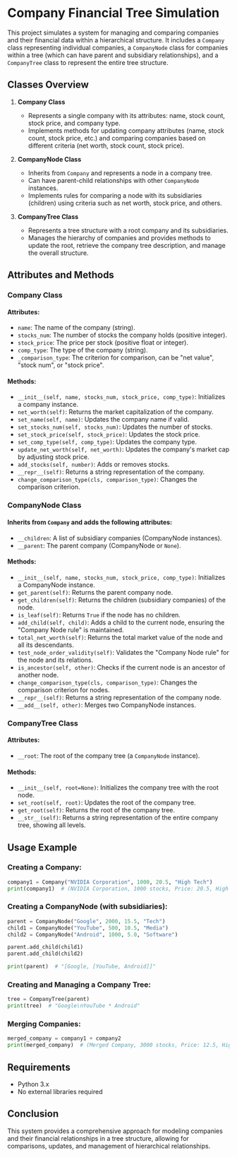 # Company Financial Tree Simulation

This project simulates a system for managing and comparing companies and their financial data within a hierarchical structure. It includes a `Company` class representing individual companies, a `CompanyNode` class for companies within a tree (which can have parent and subsidiary relationships), and a `CompanyTree` class to represent the entire tree structure.

## Classes Overview

1. **Company Class**
   - Represents a single company with its attributes: name, stock count, stock price, and company type.
   - Implements methods for updating company attributes (name, stock count, stock price, etc.) and comparing companies based on different criteria (net worth, stock count, stock price).

2. **CompanyNode Class**
   - Inherits from `Company` and represents a node in a company tree.
   - Can have parent-child relationships with other `CompanyNode` instances.
   - Implements rules for comparing a node with its subsidiaries (children) using criteria such as net worth, stock price, and others.

3. **CompanyTree Class**
   - Represents a tree structure with a root company and its subsidiaries.
   - Manages the hierarchy of companies and provides methods to update the root, retrieve the company tree description, and manage the overall structure.

## Attributes and Methods

### Company Class

#### Attributes:
- `name`: The name of the company (string).
- `stocks_num`: The number of stocks the company holds (positive integer).
- `stock_price`: The price per stock (positive float or integer).
- `comp_type`: The type of the company (string).
- `_comparison_type`: The criterion for comparison, can be "net value", "stock num", or "stock price".

#### Methods:
- `__init__(self, name, stocks_num, stock_price, comp_type)`: Initializes a company instance.
- `net_worth(self)`: Returns the market capitalization of the company.
- `set_name(self, name)`: Updates the company name if valid.
- `set_stocks_num(self, stocks_num)`: Updates the number of stocks.
- `set_stock_price(self, stock_price)`: Updates the stock price.
- `set_comp_type(self, comp_type)`: Updates the company type.
- `update_net_worth(self, net_worth)`: Updates the company's market cap by adjusting stock price.
- `add_stocks(self, number)`: Adds or removes stocks.
- `__repr__(self)`: Returns a string representation of the company.
- `change_comparison_type(cls, comparison_type)`: Changes the comparison criterion.

### CompanyNode Class

#### Inherits from `Company` and adds the following attributes:
- `__children`: A list of subsidiary companies (CompanyNode instances).
- `__parent`: The parent company (CompanyNode or `None`).

#### Methods:
- `__init__(self, name, stocks_num, stock_price, comp_type)`: Initializes a CompanyNode instance.
- `get_parent(self)`: Returns the parent company node.
- `get_children(self)`: Returns the children (subsidiary companies) of the node.
- `is_leaf(self)`: Returns `True` if the node has no children.
- `add_child(self, child)`: Adds a child to the current node, ensuring the "Company Node rule" is maintained.
- `total_net_worth(self)`: Returns the total market value of the node and all its descendants.
- `test_node_order_validity(self)`: Validates the "Company Node rule" for the node and its relations.
- `is_ancestor(self, other)`: Checks if the current node is an ancestor of another node.
- `change_comparison_type(cls, comparison_type)`: Changes the comparison criterion for nodes.
- `__repr__(self)`: Returns a string representation of the company node.
- `__add__(self, other)`: Merges two CompanyNode instances.

### CompanyTree Class

#### Attributes:
- `__root`: The root of the company tree (a `CompanyNode` instance).

#### Methods:
- `__init__(self, root=None)`: Initializes the company tree with the root node.
- `set_root(self, root)`: Updates the root of the company tree.
- `get_root(self)`: Returns the root of the company tree.
- `__str__(self)`: Returns a string representation of the entire company tree, showing all levels.

## Usage Example

### Creating a Company:

```python
company1 = Company("NVIDIA Corporation", 1000, 20.5, "High Tech")
print(company1)  # (NVIDIA Corporation, 1000 stocks, Price: 20.5, High Tech, Net Worth: 20500.0)
```

### Creating a CompanyNode (with subsidiaries):

```python
parent = CompanyNode("Google", 2000, 15.5, "Tech")
child1 = CompanyNode("YouTube", 500, 10.5, "Media")
child2 = CompanyNode("Android", 1000, 5.0, "Software")

parent.add_child(child1)
parent.add_child(child2)

print(parent)  # "[Google, [YouTube, Android]]"
```

### Creating and Managing a Company Tree:

```python
tree = CompanyTree(parent)
print(tree)  # "Google\nYouTube * Android"
```

### Merging Companies:

```python
merged_company = company1 + company2
print(merged_company)  # (Merged Company, 3000 stocks, Price: 12.5, High Tech, Net Worth: 37500.0)
```

## Requirements

- Python 3.x
- No external libraries required

## Conclusion

This system provides a comprehensive approach for modeling companies and their financial relationships in a tree structure, allowing for comparisons, updates, and management of hierarchical relationships.
